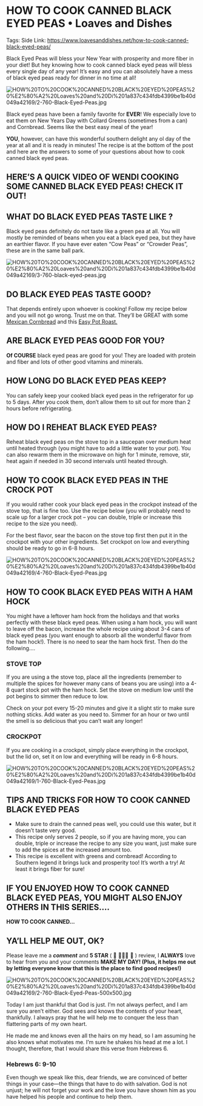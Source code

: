 # HOW TO COOK CANNED BLACK EYED PEAS • Loaves and Dishes

Tags: Side
Link: https://www.loavesanddishes.net/how-to-cook-canned-black-eyed-peas/

Black Eyed Peas will bless your New Year with prosperity and more fiber in your diet! But hey knowing how to cook canned black eyed peas will bless every single day of any year! It’s easy and you can absolutely have a mess of black eyed peas ready for dinner in no time at all!

![HOW%20TO%20COOK%20CANNED%20BLACK%20EYED%20PEAS%20%E2%80%A2%20Loaves%20and%20Di%201a837c434fdb4399be1b40d049a42169/2-760-Black-Eyed-Peas.jpg](HOW%20TO%20COOK%20CANNED%20BLACK%20EYED%20PEAS%20%E2%80%A2%20Loaves%20and%20Di%201a837c434fdb4399be1b40d049a42169/2-760-Black-Eyed-Peas.jpg)

Black eyed peas have been a family favorite for **EVER**! We especially love to eat them on New Years Day with Collard Greens (sometimes from a can) and Cornbread. Seems like the best easy meal of the year!

**YOU**, however, can have this wonderful southern delight any ol day of the year at all and it is ready in minutes! The recipe is at the bottom of the post and here are the answers to some of your questions about how to cook canned black eyed peas.

## **HERE’S A QUICK VIDEO OF WENDI COOKING SOME CANNED BLACK EYED PEAS! CHECK IT OUT!**

## **WHAT DO BLACK EYED PEAS TASTE LIKE ?**

Black eyed peas definitely do not taste like a green pea at all. You will mostly be reminded of beans when you eat a black eyed pea, but they have an earthier flavor. If you have ever eaten “Cow Peas” or “Crowder Peas”, these are in the same ball park.

![HOW%20TO%20COOK%20CANNED%20BLACK%20EYED%20PEAS%20%E2%80%A2%20Loaves%20and%20Di%201a837c434fdb4399be1b40d049a42169/3-760-black-eyed-peas.jpg](HOW%20TO%20COOK%20CANNED%20BLACK%20EYED%20PEAS%20%E2%80%A2%20Loaves%20and%20Di%201a837c434fdb4399be1b40d049a42169/3-760-black-eyed-peas.jpg)

## DO BLACK EYED PEAS TASTE GOOD?

That depends entirely upon whoever is cooking! Follow my recipe below and you will not go wrong. Trust me on that. They’ll be GREAT with some [Mexican Cornbread](https://www.loavesanddishes.net/southern-mexican-cornbread/) and this [Easy Pot Roast.](https://www.loavesanddishes.net/all-the-secrets-to-perfect-crockpot-pot-roast/)

## ARE BLACK EYED PEAS GOOD FOR YOU?

**Of COURSE** black eyed peas are good for you! They are loaded with protein and fiber and lots of other good vitamins and minerals.

## HOW LONG DO BLACK EYED PEAS KEEP?

You can safely keep your cooked black eyed peas in the refrigerator for up to 5 days. After you cook them, don’t allow them to sit out for more than 2 hours before refrigerating.

## HOW DO I REHEAT BLACK EYED PEAS?

Reheat black eyed peas on the stove top in a saucepan over medium heat until heated through (you might have to add a little water to your pot). You can also rewarm them in the microwave on high for 1 minute, remove, stir, heat again if needed in 30 second intervals until heated through.

## HOW TO COOK BLACK EYED PEAS IN THE CROCK POT

If you would rather cook your black eyed peas in the crockpot instead of the stove top, that is fine too. Use the recipe below (you will probably need to scale up for a larger crock pot – you can double, triple or increase this recipe to the size you need).

For the best flavor, sear the bacon on the stove top first then put it in the crockpot with your other ingredients. Set crockpot on low and everything should be ready to go in 6-8 hours.

![HOW%20TO%20COOK%20CANNED%20BLACK%20EYED%20PEAS%20%E2%80%A2%20Loaves%20and%20Di%201a837c434fdb4399be1b40d049a42169/4-760-Black-Eyed-Peas.jpg](HOW%20TO%20COOK%20CANNED%20BLACK%20EYED%20PEAS%20%E2%80%A2%20Loaves%20and%20Di%201a837c434fdb4399be1b40d049a42169/4-760-Black-Eyed-Peas.jpg)

## HOW TO COOK BLACK EYED PEAS WITH A HAM HOCK

You might have a leftover ham hock from the holidays and that works perfectly with these black eyed peas. When using a ham hock, you will want to leave off the bacon, increase the whole recipe using about 3-4 cans of black eyed peas (you want enough to absorb all the wonderful flavor from the ham hock!). There is no need to sear the ham hock first. Then do the following….

### STOVE TOP

If you are using a the stove top, place all the ingredients (remember to multiple the spices for however many cans of beans you are using) into a 4-8 quart stock pot with the ham hock. Set the stove on medium low until the pot begins to simmer then reduce to low.

Check on your pot every 15-20 minutes and give it a slight stir to make sure nothing sticks. Add water as you need to. Simmer for an hour or two until the smell is so delicious that you can’t wait any longer!

### CROCKPOT

If you are cooking in a crockpot, simply place everything in the crockpot, but the lid on, set it on low and everything will be ready in 6-8 hours.

![HOW%20TO%20COOK%20CANNED%20BLACK%20EYED%20PEAS%20%E2%80%A2%20Loaves%20and%20Di%201a837c434fdb4399be1b40d049a42169/1-760-Black-Eyed-Peas.jpg](HOW%20TO%20COOK%20CANNED%20BLACK%20EYED%20PEAS%20%E2%80%A2%20Loaves%20and%20Di%201a837c434fdb4399be1b40d049a42169/1-760-Black-Eyed-Peas.jpg)

## TIPS AND TRICKS FOR HOW TO COOK CANNED BLACK EYED PEAS

- Make sure to drain the canned peas well, you could use this water, but it doesn’t taste very good.
- This recipe only serves 2 people, so if you are having more, you can double, triple or increase the recipe to any size you want, just make sure to add the spices at the increased amount too.
- This recipe is excellent with greens and cornbread! According to Southern legend it brings luck and prosperity too! It’s worth a try! At least it brings fiber for sure!

## IF YOU ENJOYED HOW TO COOK CANNED BLACK EYED PEAS, YOU MIGHT ALSO ENJOY OTHERS IN THIS SERIES….

**HOW TO COOK CANNED…**

## YA’LL HELP ME OUT, OK?

Please leave me a ***comment*** and **5 STAR** ( 🌟 🌟🌟🌟 🌟 ) review, I **ALWAYS** love to hear from you and your comments **MAKE MY DAY! (Plus, it helps me out by letting everyone know that this is the place to find good recipes!)**

![HOW%20TO%20COOK%20CANNED%20BLACK%20EYED%20PEAS%20%E2%80%A2%20Loaves%20and%20Di%201a837c434fdb4399be1b40d049a42169/2-760-Black-Eyed-Peas-500x500.jpg](HOW%20TO%20COOK%20CANNED%20BLACK%20EYED%20PEAS%20%E2%80%A2%20Loaves%20and%20Di%201a837c434fdb4399be1b40d049a42169/2-760-Black-Eyed-Peas-500x500.jpg)

Today I am just thankful that God is just. I’m not always perfect, and I am sure you aren’t either. God sees and knows the contents of your heart, thankfully. I always pray that he will help me to conquer the less than flattering parts of my own heart.

He made me and knows even all the hairs on my head, so I am assuming he also knows what motivates me. I’m sure he shakes his head at me a lot. I thought, therefore, that I would share this verse from Hebrews 6.

### Hebrews 6: 9-10

Even though we speak like this, dear friends, we are convinced of better things in your case—the things that have to do with salvation. God is not unjust; he will not forget your work and the love you have shown him as you have helped his people and continue to help them.